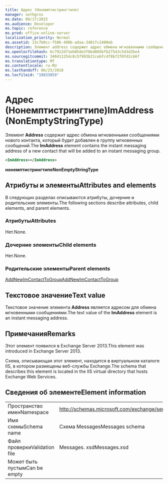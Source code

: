 ```yaml
---
title: Адрес (Нонемптистрингтипе)
manager: sethgros
ms.date: 09/17/2015
ms.audience: Developer
ms.topic: reference
ms.prod: office-online-server
localization_priority: Normal
ms.assetid: 13c7b0cc-f506-490b-adaa-3d01fc2400eb
description: Элемент address содержит адрес обмена мгновенными сообщениями нового контакта, который будет добавлен в группу мгновенных сообщений.
ms.openlocfilehash: 6c7912d71eb05de3f6bd805bfb27543c543d2be4
ms.sourcegitcommit: 34041125dc8c5f993b21cebfc4f8b72f0fd2cb6f
ms.translationtype: MT
ms.contentlocale: ru-RU
ms.lasthandoff: 06/25/2018
ms.locfileid: "19833859"
---
```

# <a name="imaddress-nonemptystringtype"></a><span data-ttu-id="4f15b-103">Адрес (Нонемптистрингтипе)</span><span class="sxs-lookup"><span data-stu-id="4f15b-103">ImAddress (NonEmptyStringType)</span></span>

<span data-ttu-id="4f15b-104">Элемент **Address** содержит адрес обмена мгновенными сообщениями нового контакта, который будет добавлен в группу мгновенных сообщений.</span><span class="sxs-lookup"><span data-stu-id="4f15b-104">The **ImAddress** element contains the instant messaging address of a new contact that will be added to an instant messaging group.</span></span> 
  
```XML
<ImAddress></ImAddress>
```

 <span data-ttu-id="4f15b-105">**нонемптистрингтипе**</span><span class="sxs-lookup"><span data-stu-id="4f15b-105">**NonEmptyStringType**</span></span>
## <a name="attributes-and-elements"></a><span data-ttu-id="4f15b-106">Атрибуты и элементы</span><span class="sxs-lookup"><span data-stu-id="4f15b-106">Attributes and elements</span></span>

<span data-ttu-id="4f15b-107">В следующих разделах описываются атрибуты, дочерние и родительские элементы.</span><span class="sxs-lookup"><span data-stu-id="4f15b-107">The following sections describe attributes, child elements, and parent elements.</span></span>
  
### <a name="attributes"></a><span data-ttu-id="4f15b-108">Атрибуты</span><span class="sxs-lookup"><span data-stu-id="4f15b-108">Attributes</span></span>

<span data-ttu-id="4f15b-109">Нет.</span><span class="sxs-lookup"><span data-stu-id="4f15b-109">None.</span></span>
  
### <a name="child-elements"></a><span data-ttu-id="4f15b-110">Дочерние элементы</span><span class="sxs-lookup"><span data-stu-id="4f15b-110">Child elements</span></span>

<span data-ttu-id="4f15b-111">Нет.</span><span class="sxs-lookup"><span data-stu-id="4f15b-111">None.</span></span>
  
### <a name="parent-elements"></a><span data-ttu-id="4f15b-112">Родительские элементы</span><span class="sxs-lookup"><span data-stu-id="4f15b-112">Parent elements</span></span>

[<span data-ttu-id="4f15b-113">AddNewImContactToGroup</span><span class="sxs-lookup"><span data-stu-id="4f15b-113">AddNewImContactToGroup</span></span>](addnewimcontacttogroup.md)
  
## <a name="text-value"></a><span data-ttu-id="4f15b-114">Текстовое значение</span><span class="sxs-lookup"><span data-stu-id="4f15b-114">Text value</span></span>

<span data-ttu-id="4f15b-115">Текстовое значение элемента **Address** является адресом для обмена мгновенными сообщениями.</span><span class="sxs-lookup"><span data-stu-id="4f15b-115">The text value of the **ImAddress** element is an instant messaging address.</span></span> 
  
## <a name="remarks"></a><span data-ttu-id="4f15b-116">Примечания</span><span class="sxs-lookup"><span data-stu-id="4f15b-116">Remarks</span></span>

<span data-ttu-id="4f15b-117">Этот элемент появился в Exchange Server 2013.</span><span class="sxs-lookup"><span data-stu-id="4f15b-117">This element was introduced in Exchange Server 2013.</span></span>
  
<span data-ttu-id="4f15b-118">Схема, описывающая этот элемент, находится в виртуальном каталоге IIS, в котором размещены веб-службы Exchange.</span><span class="sxs-lookup"><span data-stu-id="4f15b-118">The schema that describes this element is located in the IIS virtual directory that hosts Exchange Web Services.</span></span>
  
## <a name="element-information"></a><span data-ttu-id="4f15b-119">Сведения об элементе</span><span class="sxs-lookup"><span data-stu-id="4f15b-119">Element information</span></span>

|||
|:-----|:-----|
|<span data-ttu-id="4f15b-120">Пространство имен</span><span class="sxs-lookup"><span data-stu-id="4f15b-120">Namespace</span></span>  <br/> |http://schemas.microsoft.com/exchange/services/2006/messages  <br/> |
|<span data-ttu-id="4f15b-121">Имя схемы</span><span class="sxs-lookup"><span data-stu-id="4f15b-121">Schema name</span></span>  <br/> |<span data-ttu-id="4f15b-122">Схема Messages</span><span class="sxs-lookup"><span data-stu-id="4f15b-122">Messages schema</span></span>  <br/> |
|<span data-ttu-id="4f15b-123">Файл проверки</span><span class="sxs-lookup"><span data-stu-id="4f15b-123">Validation file</span></span>  <br/> |<span data-ttu-id="4f15b-124">Messages. xsd</span><span class="sxs-lookup"><span data-stu-id="4f15b-124">Messages.xsd</span></span>  <br/> |
|<span data-ttu-id="4f15b-125">Может быть пустым</span><span class="sxs-lookup"><span data-stu-id="4f15b-125">Can be empty</span></span>  <br/> ||
   

